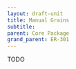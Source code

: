 ```yaml
---
layout: draft-unit
title: Manual Grains
subtitle: 
parent: Core Package
grand_parent: ER-301
---
```


TODO
